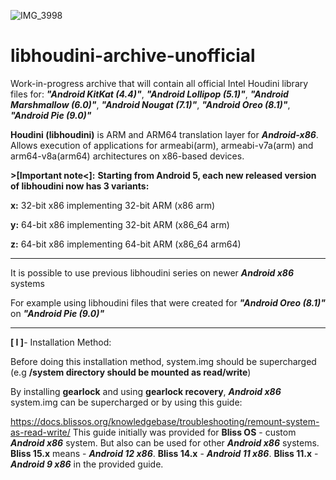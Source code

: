 ![IMG_3998](https://github.com/user-attachments/assets/d51aa0b8-a80c-4590-9aaf-40aa18827ad5)
# **libhoudini-archive-unofficial**

Work-in-progress archive that will contain all official Intel Houdini library files for:
***"Android KitKat (4.4)"***,
***"Android Lollipop (5.1)"***,
***"Android Marshmallow (6.0)"***,
***"Android Nougat (7.1)"***,
***"Android Oreo (8.1)"***,
***"Android Pie (9.0)"***

**Houdini (libhoudini)** is ARM and ARM64 translation layer for ***Android-x86***. Allows execution of applications for armeabi(arm), armeabi-v7a(arm) and arm64-v8a(arm64) architectures on x86-based devices.

**>[Important note<]:**
**Starting from Android 5, each new released version of libhoudini now has 3 variants:**

**x:** 32-bit x86 implementing 32-bit ARM (x86 arm)

**y:** 64-bit x86 implementing 32-bit ARM (x86_64 arm)

**z:** 64-bit x86 implementing 64-bit ARM (x86_64 arm64)

-------------------------------------

It is possible to use previous libhoudini series on newer ***Android x86*** systems

For example using libhoudini files that were created for ***"Android Oreo (8.1)"*** on ***"Android Pie (9.0)"***

-------------------------------------

**[ I ]**- Installation Method:

Before doing this installation method, system.img should be supercharged (e.g **/system directory should be mounted as read/write**)

By  installing **gearlock** and using **gearlock recovery**, ***Android x86*** system.img can be supercharged
or by using this guide:

https://docs.blissos.org/knowledgebase/troubleshooting/remount-system-as-read-write/
This guide initially was provided for **Bliss OS** - custom ***Android x86*** system.
But also can be used for other ***Android x86*** systems. **Bliss 15.x**
means - ***Android 12 x86***. **Bliss 14.x** - ***Android 11 x86***. **Bliss 11.x** - ***Android 9 x86*** in the provided guide.
